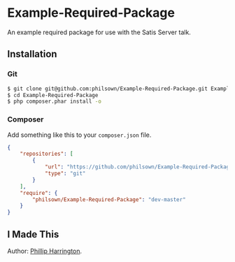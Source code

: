 # Example-Required-Package

An example required package for use with the Satis Server talk.

## Installation

### Git

```bash
$ git clone git@github.com:philsown/Example-Required-Package.git Example-Required-Package
$ cd Example-Required-Package
$ php composer.phar install -o
```

### Composer

Add something like this to your `composer.json` file.

```json
{
    "repositories": [
        {
            "url": "https://github.com/philsown/Example-Required-Package.git",
            "type": "git"
        }
    ],
    "require": {
        "philsown/Example-Required-Package": "dev-master"
    }
}
```	

## I Made This

Author:  [Phillip Harrington](http://www.phillipharrington.com/).